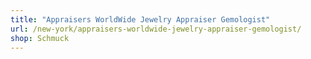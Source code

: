 ```yaml
---
title: "Appraisers WorldWide Jewelry Appraiser Gemologist"
url: /new-york/appraisers-worldwide-jewelry-appraiser-gemologist/
shop: Schmuck
---
```

